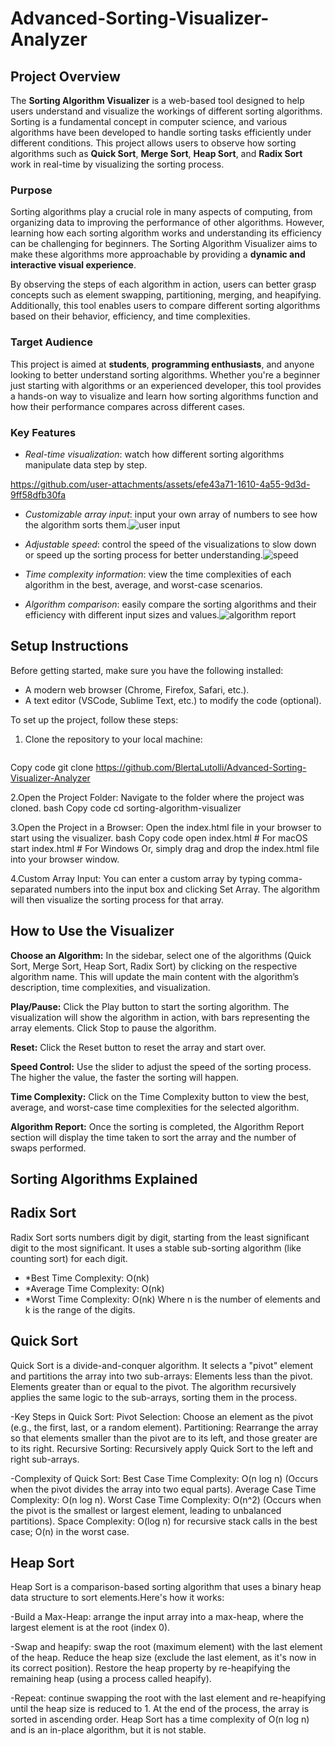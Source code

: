 # Advanced-Sorting-Visualizer-Analyzer

## Project Overview

The **Sorting Algorithm Visualizer** is a web-based tool designed to help users understand and visualize the workings of different sorting algorithms. Sorting is a fundamental concept in computer science, and various algorithms have been developed to handle sorting tasks efficiently under different conditions. This project allows users to observe how sorting algorithms such as **Quick Sort**, **Merge Sort**, **Heap Sort**, and **Radix Sort** work in real-time by visualizing the sorting process.

### **Purpose**
Sorting algorithms play a crucial role in many aspects of computing, from organizing data to improving the performance of other algorithms. However, learning how each sorting algorithm works and understanding its efficiency can be challenging for beginners. The Sorting Algorithm Visualizer aims to make these algorithms more approachable by providing a **dynamic and interactive visual experience**. 

By observing the steps of each algorithm in action, users can better grasp concepts such as element swapping, partitioning, merging, and heapifying. Additionally, this tool enables users to compare different sorting algorithms based on their behavior, efficiency, and time complexities.

### **Target Audience**
This project is aimed at **students**, **programming enthusiasts**, and anyone looking to better understand sorting algorithms. Whether you're a beginner just starting with algorithms or an experienced developer, this tool provides a hands-on way to visualize and learn how sorting algorithms function and how their performance compares across different cases.

### **Key Features**
- *Real-time visualization*: watch how different sorting algorithms manipulate data step by step.

https://github.com/user-attachments/assets/efe43a71-1610-4a55-9d3d-9ff58dfb30fa


- *Customizable array input*: input your own array of numbers to see how the algorithm sorts them.![user input](https://github.com/user-attachments/assets/6c4a3338-bdc6-4a53-bdc6-8a6f44b2cb20)

- *Adjustable speed*: control the speed of the visualizations to slow down or speed up the sorting process for better understanding.![speed](https://github.com/user-attachments/assets/680c9efd-9b84-4eae-9e27-6a40895ef9f6)

- *Time complexity information*: view the time complexities of each algorithm in the best, average, and worst-case scenarios.
- *Algorithm comparison*: easily compare the sorting algorithms and their efficiency with different input sizes and values.![algorithm report](https://github.com/user-attachments/assets/50dde727-20b8-4c47-b934-d0a18071e565)

## Setup Instructions

Before getting started, make sure you have the following installed:
- A modern web browser (Chrome, Firefox, Safari, etc.).
- A text editor (VSCode, Sublime Text, etc.) to modify the code (optional).

To set up the project, follow these steps:

1. Clone the repository to your local machine:
   ```bashbash
Copy code
git clone https://github.com/BlertaLutolli/Advanced-Sorting-Visualizer-Analyzer

2.Open the Project Folder: Navigate to the folder where the project was cloned.
bash
Copy code
cd sorting-algorithm-visualizer

3.Open the Project in a Browser: Open the index.html file in your browser to start using the visualizer.
bash
Copy code
open index.html  # For macOS
start index.html # For Windows
Or, simply drag and drop the index.html file into your browser window.

4.Custom Array Input: You can enter a custom array by typing comma-separated numbers into the input box and clicking Set Array. The algorithm will then visualize the sorting process for that array.

## How to Use the Visualizer

**Choose an Algorithm:** In the sidebar, select one of the algorithms (Quick Sort, Merge Sort, Heap Sort, Radix Sort) by clicking on the respective algorithm name. This will update the main content with the algorithm’s description, time complexities, and visualization.

**Play/Pause:** Click the Play button to start the sorting algorithm. The visualization will show the algorithm in action, with bars representing the array elements. Click Stop to pause the algorithm.

**Reset:** Click the Reset button to reset the array and start over.

**Speed Control:** Use the slider to adjust the speed of the sorting process. The higher the value, the faster the sorting will happen.

**Time Complexity:** Click on the Time Complexity button to view the best, average, and worst-case time complexities for the selected algorithm.

**Algorithm Report:** Once the sorting is completed, the Algorithm Report section will display the time taken to sort the array and the number of swaps performed.
  
## Sorting Algorithms Explained

## Radix Sort
Radix Sort sorts numbers digit by digit, starting from the least significant digit to the most significant. It uses a stable sub-sorting algorithm (like counting sort) for each digit.

- *Best Time Complexity: O(nk)
- *Average Time Complexity: O(nk)
- *Worst Time Complexity: O(nk)
Where n is the number of elements and k is the range of the digits.

## Quick Sort

Quick Sort is a divide-and-conquer algorithm. It selects a "pivot" element and partitions the array into two sub-arrays:
Elements less than the pivot.
Elements greater than or equal to the pivot.
The algorithm recursively applies the same logic to the sub-arrays, sorting them in the process.

-Key Steps in Quick Sort:
Pivot Selection: Choose an element as the pivot (e.g., the first, last, or a random element).
Partitioning: Rearrange the array so that elements smaller than the pivot are to its left, and those greater are to its right.
Recursive Sorting: Recursively apply Quick Sort to the left and right sub-arrays.

-Complexity of Quick Sort:
Best Case Time Complexity: O(n log n) (Occurs when the pivot divides the array into two equal parts).
Average Case Time Complexity: O(n log n).
Worst Case Time Complexity: O(n^2) (Occurs when the pivot is the smallest or largest element, leading to unbalanced partitions).
Space Complexity: O(log n) for recursive stack calls in the best case; O(n) in the worst case.

## Heap Sort
Heap Sort is a comparison-based sorting algorithm that uses a binary heap data structure to sort elements.Here's how it works:

-Build a Max-Heap:
arrange the input array into a max-heap, where the largest element is at the root (index 0).

-Swap and heapify:
swap the root (maximum element) with the last element of the heap.
Reduce the heap size (exclude the last element, as it's now in its correct position).
Restore the heap property by re-heapifying the remaining heap (using a process called heapify).

-Repeat:
continue swapping the root with the last element and re-heapifying until the heap size is reduced to 1.
At the end of the process, the array is sorted in ascending order. 
Heap Sort has a time complexity of O(n log n) and is an in-place algorithm, but it is not stable.



